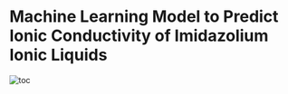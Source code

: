 # Machine Learning Model to Predict Ionic Conductivity of Imidazolium Ionic Liquids

![toc](https://user-images.githubusercontent.com/46387157/131269460-a63913da-d32b-44f7-ba8f-64b498012ba2.PNG)

